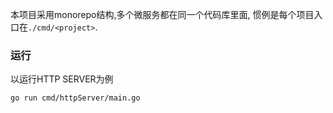 本项目采用monorepo结构,多个微服务都在同一个代码库里面, 惯例是每个项目入口在`./cmd/<project>`.

### 运行
以运行HTTP SERVER为例

    go run cmd/httpServer/main.go